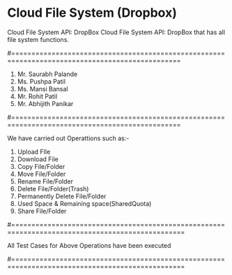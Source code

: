 # Cloud File System (Dropbox)
Cloud File System API: DropBox Cloud File System API: DropBox that has all file system functions.

#================================================================================================

1. Mr. Saurabh Palande
2. Ms. Pushpa Patil
3. Ms. Mansi Bansal
4. Mr. Rohit Patil
5. Mr. Abhijith Panikar

#================================================================================================

We have carried out Operattions such as:-
1. Upload FIle
2. Download File
3. Copy File/Folder
4. Move File/Folder
5. Rename File/Folder
6. Delete File/Folder(Trash)
7. Permanently Delete File/Folder
8. Used Space & Remaining space(SharedQuota)
9. Share File/Folder

#=================================================================================================

All Test Cases for Above Operations have been executed

#=================================================================================================
